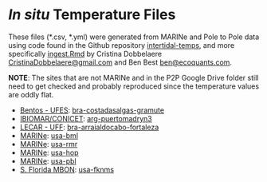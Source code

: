 *In situ* Temperature Files
================

These files (*.csv, *.yml) were generated from MARINe and Pole to Pole
data using code found in the Github repository
[intertidal-temps](https://github.com/marinebon/intertidal-temps), and
more specifically
[ingest.Rmd](https://github.com/marinebon/intertidal-temps/blob/main/ingest.Rmd)
by Cristina Dobbelaere <CristinaDobbelaere@gmail.com> and Ben Best
<ben@ecoquants.com>.

**NOTE**: The sites that are not MARINe and in the P2P Google Drive
folder still need to get checked and probably reproduced since the
temperature values are oddly flat.

  - [Bentos - UFES](http://bentos.ufes.br/):
    [bra-costadasalgas-gramute](https://marinebon.org/p2p/z_bra-costadasalgas-gramute.html)
  - [IBIOMAR/CONICET](https://www.larbim.com.ar/):
    [arg-puertomadryn3](https://marinebon.org/p2p/z_arg-puertomadryn3.html)
  - [LECAR - UFF](http://www.lecar.uff.br/index.html):
    [bra-arraialdocabo-fortaleza](https://marinebon.org/p2p/z_bra-arraialdocabo-fortaleza.html)
  - [MARINe](https://marine.ucsc.edu/sitepages/bodega.html):
    [usa-bml](https://marinebon.org/p2p/z_usa-bml.html)
  - [MARINe](https://marine.ucsc.edu/sitepages/cambria.html):
    [usa-rmr](https://marinebon.org/p2p/z_usa-rmr.html)
  - [MARINe](https://marine.ucsc.edu/sitepages/hopkins.html):
    [usa-hop](https://marinebon.org/p2p/z_usa-hop.html)
  - [MARINe](https://marine.ucsc.edu/sitepages/piedrasblancas.html):
    [usa-pbl](https://marinebon.org/p2p/z_usa-pbl.html)
  - [S. Florida MBON](https://marinebon.org/pages/sfmbon/):
    [usa-fknms](https://marinebon.org/p2p/z_usa-fknms.html)
